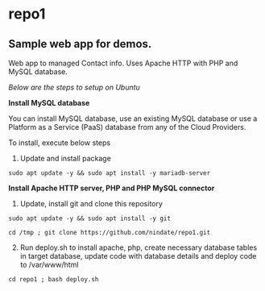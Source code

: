 repo1
=====

## Sample web app for demos. 

Web app to managed Contact info. Uses Apache HTTP with PHP and MySQL database.

*Below are the steps to setup on Ubuntu*

**Install MySQL database**

You can install MySQL database, use an existing MySQL database or use a Platform as a Service (PaaS) database from any of the Cloud Providers. 

To install, execute below steps

1. Update and install package

```
sudo apt update -y && sudo apt install -y mariadb-server
```


**Install Apache HTTP server, PHP and PHP MySQL connector**

1. Update, install git and clone this repository

```
sudo apt update -y && sudo apt install -y git
```


```
cd /tmp ; git clone https://github.com/nindate/repo1.git
```

2. Run deploy.sh to install apache, php, create necessary database tables in target database, update code with database details and deploy code to /var/www/html

```
cd repo1 ; bash deploy.sh
```
